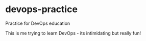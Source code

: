 # devops-practice
Practice for DevOps education

This is me trying to learn DevOps - its intimidating but really fun!
